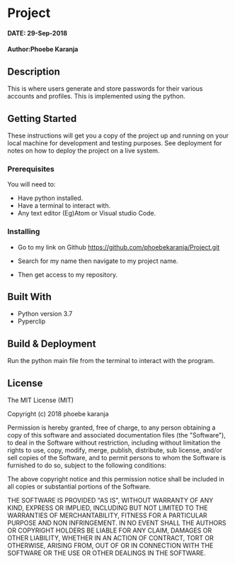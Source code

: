 # Project



#### DATE: 29-Sep-2018



#### Author:Phoebe Karanja




## Description
This is where users generate and store passwords for their various accounts and profiles. This is implemented using the python.



## Getting Started

These instructions will get you a copy of the project up and running on your local machine for development and testing purposes. See deployment for notes on how to deploy the project on a live system.



### Prerequisites

You will need to:

-   Have python installed.
-   Have a terminal to interact with.
-   Any text editor (Eg)Atom or Visual studio Code.



### Installing

-   Go to my link on Github https://github.com/phoebekaranja/Project.git

-   Search for my name then navigate to my project name.

-   Then get access to my repository.



## Built With

-   Python version 3.7
-   Pyperclip



## Build & Deployment

Run the python main file from the terminal to interact with the program.




## License

The MIT License (MIT)

Copyright (c) 2018 phoebe karanja

Permission is hereby granted, free of charge, to any person obtaining a copy of this software and associated documentation files (the "Software"), to deal in the Software without restriction, including without limitation the rights to use, copy, modify, merge, publish, distribute, sub license, and/or sell copies of the Software, and to permit persons to whom the Software is furnished to do so, subject to the following conditions:

The above copyright notice and this permission notice shall be included in all copies or substantial portions of the Software.

THE SOFTWARE IS PROVIDED "AS IS", WITHOUT WARRANTY OF ANY KIND, EXPRESS OR IMPLIED, INCLUDING BUT NOT LIMITED TO THE WARRANTIES OF MERCHANTABILITY, FITNESS FOR A PARTICULAR PURPOSE AND NON INFRINGEMENT. IN NO EVENT SHALL THE AUTHORS OR COPYRIGHT HOLDERS BE LIABLE FOR ANY CLAIM, DAMAGES OR OTHER LIABILITY, WHETHER IN AN ACTION OF CONTRACT, TORT OR OTHERWISE, ARISING FROM, OUT OF OR IN CONNECTION WITH THE SOFTWARE OR THE USE OR OTHER DEALINGS IN THE SOFTWARE.
